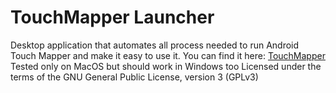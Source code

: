 # TouchMapper Launcher
Desktop application that automates all process needed to run Android Touch Mapper and make it easy to use it. You can find it here: [TouchMapper](https://github.com/Shyri/TouchMapper)
Tested only on MacOS but should work in Windows too
Licensed under the terms of the GNU General Public License, version 3 (GPLv3)
